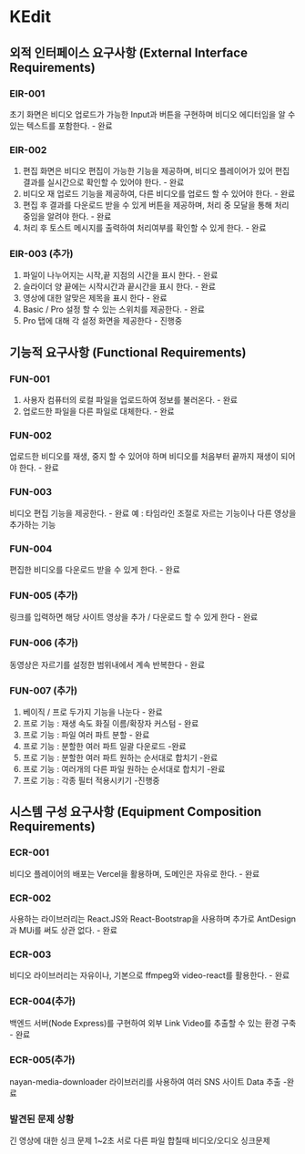 # KEdit

## 외적 인터페이스 요구사항 (External Interface Requirements)

### EIR-001

초기 화면은 비디오 업로드가 가능한 Input과 버튼을 구현하며 비디오 에디터임을 알 수 있는 텍스트를 포함한다. - 완료

### EIR-002

1. 편집 화면은 비디오 편집이 가능한 기능을 제공하며, 비디오 플레이어가 있어 편집 결과를 실시간으로 확인할 수 있어야 한다. - 완료
2. 비디오 재 업로드 기능을 제공하여, 다른 비디오를 업로드 할 수 있어야 한다. - 완료
3. 편집 후 결과를 다운로드 받을 수 있게 버튼을 제공하며, 처리 중 모달을 통해 처리중임을 알려야 한다. - 완료
4. 처리 후 토스트 메시지를 출력하여 처리여부를 확인할 수 있게 한다. - 완료

### EIR-003 (추가)

1. 파일이 나누어지는 시작,끝 지점의 시간을 표시 한다. - 완료
2. 슬라이더 양 끝에는 시작시간과 끝시간을 표시 한다. - 완료
3. 영상에 대한 알맞은 제목을 표시 한다 - 완료
4. Basic / Pro 설정 할 수 있는 스위치를 제공한다. - 완료
5. Pro 탭에 대해 각 설정 화면을 제공한다 - 진행중

## 기능적 요구사항 (Functional Requirements)

### FUN-001

1. 사용자 컴퓨터의 로컬 파일을 업로드하여 정보를 불러온다. - 완료
2. 업로드한 파일을 다른 파일로 대체한다. - 완료

### FUN-002

업로드한 비디오를 재생, 중지 할 수 있어야 하며 비디오를 처음부터 끝까지 재생이 되어야 한다. - 완료

### FUN-003

비디오 편집 기능을 제공한다. - 완료
예 : 타임라인 조절로 자르는 기능이나 다른 영상을 추가하는 기능

### FUN-004

편집한 비디오를 다운로드 받을 수 있게 한다. - 완료

### FUN-005 (추가)

링크를 입력하면 해당 사이트 영상을 추가 / 다운로드 할 수 있게 한다 - 완료

### FUN-006 (추가)

동영상은 자르기를 설정한 범위내에서 계속 반복한다 - 완료

### FUN-007 (추가)

1. 베이직 / 프로 두가지 기능을 나눈다 - 완료
2. 프로 기능 : 재생 속도 화질 이름/확장자 커스텀 - 완료
3. 프로 기능 : 파일 여러 파트 분할 - 완료
4. 프로 기능 : 분할한 여러 파트 일괄 다운로드 -완료
5. 프로 기능 : 분할한 여러 파트 원하는 순서대로 합치기 -완료
6. 프로 기능 : 여러개의 다른 파일 원하는 순서대로 합치기 -완료
7. 프로 기능 : 각종 필터 적용시키기 -진행중

## 시스템 구성 요구사항 (Equipment Composition Requirements)

### ECR-001

비디오 플레이어의 배포는 Vercel을 활용하며, 도메인은 자유로 한다. - 완료

### ECR-002

사용하는 라이브러리는 React.JS와 React-Bootstrap을 사용하며 추가로 AntDesign과 MUi를 써도 상관 없다. - 완료

### ECR-003

비디오 라이브러리는 자유이나, 기본으로 ffmpeg와 video-react를 활용한다. - 완료

### ECR-004(추가)

백엔드 서버(Node Express)를 구현하여 외부 Link Video를 추출할 수 있는 환경 구축 - 완료

### ECR-005(추가)

nayan-media-downloader 라이브러리를 사용하여 여러 SNS 사이트 Data 추출 -완료

### 발견된 문제 상황

긴 영상에 대한 싱크 문제 1~2초
서로 다른 파일 합칠때 비디오/오디오 싱크문제
